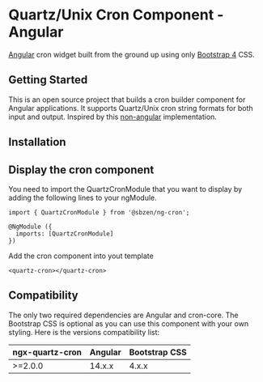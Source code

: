# Quartz/Unix Cron Component - Angular

[Angular](https://angular.io/) cron widget built from the ground up using only [Bootstrap 4](https://getbootstrap.com/) CSS.

## Getting Started

This is an open source project that builds a cron builder component for Angular applications.
It supports Quartz/Unix cron string formats for both input and output.
Inspired by this [non-angular](https://www.freeformatter.com/cron-expression-generator-quartz.html) implementation.

## Installation


## Display the cron component
You need to import the QuartzCronModule that you want to display by adding the following lines to your ngModule.

```
import { QuartzCronModule } from '@sbzen/ng-cron';

@NgModule ({
  imports: [QuartzCronModule]
})
```
Add the cron component into yout template
```
<quartz-cron></quartz-cron>
```

## Compatibility
The only two required dependencies are Angular and cron-core.
The Bootstrap CSS is optional as you can use this component with your own styling.
Here is the versions compatibility list:

| ngx-quartz-cron  |    Angular    |  Bootstrap CSS |
| -------------    | ------------- | -------------- |
| >=2.0.0            | 14.x.x        | 4.x.x          |
